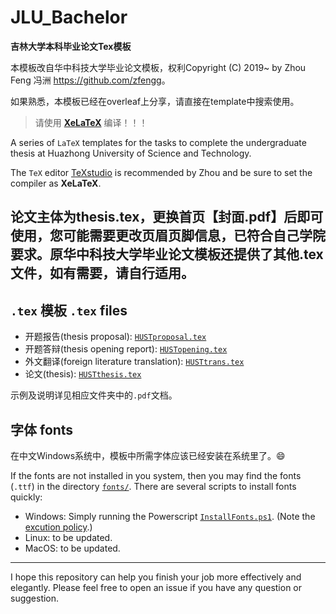 # JLU_Bachelor
**吉林大学本科毕业论文Tex模板**

本模板改自华中科技大学毕业论文模板，权利Copyright (C) 2019~ by Zhou Feng 冯洲 <https://github.com/zfengg>。

如果熟悉，本模板已经在overleaf上分享，请直接在template中搜索使用。
> 请使用 [**XeLaTeX**](https://en.wikipedia.org/wiki/XeTeX) 编译！！！

A series of `LaTeX` templates for the tasks to complete the undergraduate thesis at Huazhong University of Science and Technology. 

The `TeX` editor [TeXstudio](https://www.texstudio.org/) is recommended by Zhou and be sure to set the compiler as **XeLaTeX**. 

## 论文主体为thesis.tex，更换首页【封面.pdf】后即可使用，您可能需要更改页眉页脚信息，已符合自己学院要求。原华中科技大学毕业论文模板还提供了其他.tex文件，如有需要，请自行适用。

## `.tex` 模板 `.tex` files
- 开题报告(thesis proposal): [`HUSTproposal.tex`](HUSTproposal\HUSTproposal.tex)
- 开题答辩(thesis opening report): [`HUSTopening.tex`](HUSTopening\HUSTopening.tex)
- 外文翻译(foreign literature translation): [`HUSTtrans.tex`](HUSTtrans/HUSTtrans.tex)
- 论文(thesis): [`HUSTthesis.tex`](HUSTthesis/HUSTthesis.tex)
  
示例及说明详见相应文件夹中的`.pdf`文档。

## 字体 fonts
在中文Windows系统中，模板中所需字体应该已经安装在系统里了。😄 

If the fonts are not installed in you system, then you may find the fonts (`.ttf`) in the directory [`fonts/`](fonts/). There are several scripts to install fonts quickly:
- Windows: Simply running the Powerscript [`InstallFonts.ps1`](InstallFonts.ps1). (Note the [excution policy](https://docs.microsoft.com/en-us/powershell/module/microsoft.powershell.core/about/about_execution_policies?view=powershell-7.1).)
- Linux: to be updated.
- MacOS: to be updated.

---
I hope this repository can help you finish your job more effectively and elegantly. Please feel free to open an issue if you have any question or suggestion. 


